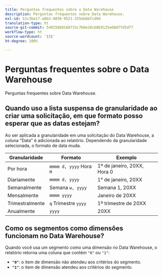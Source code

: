 ```yaml
---
title: Perguntas frequentes sobre o Data Warehouse
description: Perguntas frequentes sobre Data Warehouse.
exl-id: 51c3ba17-a8b2-4030-9521-355ebbbfcd0d
translation-type: ht
source-git-commit: 549258b0168733c7b0e28cb8b9125e68dffd5df7
workflow-type: ht
source-wordcount: '131'
ht-degree: 100%

---
```


# Perguntas frequentes sobre o Data Warehouse

Perguntas frequentes sobre Data Warehouse.

## Quando uso a lista suspensa de granularidade ao criar uma solicitação, em que formato posso esperar que as datas estejam?

Ao ser aplicada a granularidade em uma solicitação do Data Warehouse, a coluna &quot;Data&quot; é adicionada ao relatório. Dependendo da granularidade selecionada, o formato de data muda.

| Granularidade | Formato | Exemplo |
| --- | --- | --- |
| Por hora | `mmmm d, yyyy` Hora `H` | 1º de janeiro, 20XX, Hora 0 |
| Diariamente | `mmmm d, yyyy` | 1° de janeiro, 20XX |
| Semanalmente | Semana `w, yyyy` | Semana 1, 20XX |
| Mensalmente | `mmmm yyyy` | Janeiro de 20XX |
| Trimestralmente | `q` Trimestre `yyyy` | 1º trimestre de 20XX |
| Anualmente | `yyyy` | 20XX |

## Como os segmentos como dimensões funcionam no Data Warehouse?

Quando você usa um segmento como uma dimensão no Data Warehouse, o relatório retorna uma coluna que contém `"0"` ou `"1"`:

* **`"0"`**: o item de dimensão não atendeu aos critérios do segmento.
* **`"1"`**: o item de dimensão atendeu aos critérios do segmento.
